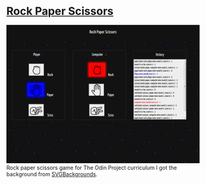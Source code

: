 # [Rock Paper Scissors](https://edands.github.io/rock-paper-scissors/)
![game-screenshot](https://raw.githubusercontent.com/Edands/rock-paper-scissors/master/resources/Rock%20Paper%20Scissors.png)
Rock paper scissors game for The Odin Project curriculum
I got the background from [SVGBackgrounds](https://www.svgbackgrounds.com/).


